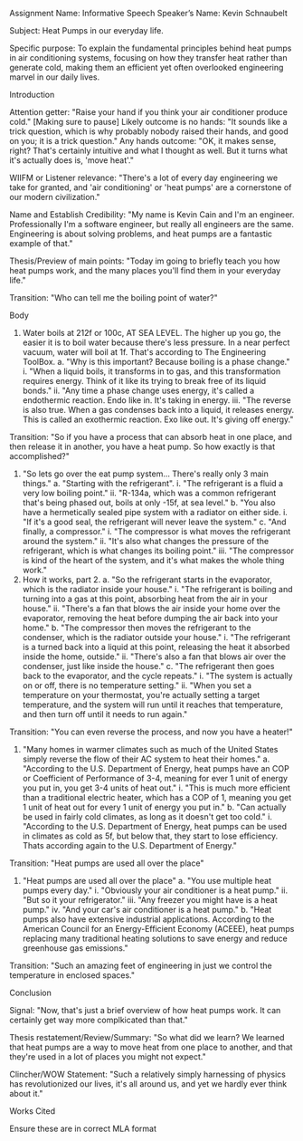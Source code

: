 Assignment Name: Informative Speech 		Speaker’s Name: Kevin Schnaubelt

Subject: Heat Pumps in our everyday life.

Specific purpose: To explain the fundamental principles behind heat pumps in air conditioning systems, 
focusing on how they transfer heat rather than generate cold, making them an efficient yet often overlooked engineering marvel 
in our daily lives.

Introduction


Attention getter: "Raise your hand if you think your air conditioner produce cold." [Making sure to pause]
Likely outcome is no hands: "It sounds like a trick question, which is why probably nobody raised their hands, and good on you; it is a trick question."
Any hands outcome: "OK, it makes sense, right? That's certainly intuitive and what I thought as well. But it turns what it's actually does is, 'move heat'."

WIIFM or Listener relevance: "There's a lot of every day engineering we take for granted, and 'air conditioning' or 'heat pumps' are a cornerstone of our modern civilization."

Name and Establish Credibility: "My name is Kevin Cain and I'm an engineer. Professionally I'm a software engineer, but really all engineers are the same. Engineering is about solving problems, and heat pumps are a fantastic example of that."

Thesis/Preview of main points: "Today im going to briefly teach you how heat pumps work, and the many places you'll find them in your everyday life."

Transition: "Who can tell me the boiling point of water?"

Body

1. Water boils at 212f or 100c, AT SEA LEVEL. The higher up you go, the easier it is to boil water because there's less pressure. In a near perfect vacuum, water will boil at 1f. That's according to The Engineering ToolBox.
    a. "Why is this important? Because boiling is a phase change."
        i. "When a liquid boils, it transforms in to gas, and this transformation requires energy. Think of it like its trying to break free of its liquid bonds."
        ii. "Any time a phase change uses energy, it's called a endothermic reaction. Endo like in. It's taking in energy.
        iii. "The reverse is also true. When a gas condenses back into a liquid, it releases energy. This is called an exothermic reaction. Exo like out. It's giving off energy."


Transition: "So if you have a process that can absorb heat in one place, and then release it in another, you have a heat pump. So how exactly is that accomplished?"

1. "So lets go over the eat pump system... There's really only 3 main things."
    a. "Starting with the refrigerant".
        i. "The refrigerant is a fluid a very low boiling point."
        ii. "R-134a, which was a common refrigerant that's being phased out, boils at only -15f, at sea level."
    b. "You also have a hermetically sealed pipe system with a radiator on either side.
        i. "If it's a good seal, the refrigerant will never leave the system."
    c. "And finally, a compressor."
        i. "The compressor is what moves the refrigerant around the system."
        ii. "It's also what changes the pressure of the refrigerant, which is what changes its boiling point."
        iii. "The compressor is kind of the heart of the system, and it's what makes the whole thing work."
2. How it works, part 2.
    a. "So the refrigerant starts in the evaporator, which is the radiator inside your house."
        i. "The refrigerant is boiling and turning into a gas at this point, absorbing heat from the air in your house."
        ii. "There's a fan that blows the air inside your home over the evaporator, removing the heat before dumping the air back into your home."
    b. "The compressor then moves the refrigerant to the condenser, which is the radiator outside your house."
        i. "The refrigerant is a turned back into a liquid at this point, releasing the heat it absorbed inside the home, outside."
        ii. "There's also a fan that blows air over the condenser, just like inside the house."
    c. "The refrigerant then goes back to the evaporator, and the cycle repeats."
        i. "The system is actually on or off, there is no temperature setting."
        ii. "When you set a temperature on your thermostat, you're actually setting a target temperature, and the system will run until it reaches that temperature, and then turn off until it needs to run again."

Transition: "You can even reverse the process, and now you have a heater!"

1. "Many homes in warmer climates such as much of the United States simply reverse the flow of their AC system to heat their homes."
    a. "According to the U.S. Department of Energy, heat pumps have an COP or Coefficient of Performance of 3-4, meaning for ever 1 unit of energy you put in, you get 3-4 units of heat out."
        i. "This is much more efficient than a traditional electric heater, which has a COP of 1, meaning you get 1 unit of heat out for every 1 unit of energy you put in."
    b. "Can actually be used in fairly cold climates, as long as it doesn't get too cold."
        i. "According to the U.S. Department of Energy, heat pumps can be used in climates as cold as 5f, but below that, they start to lose efficiency. Thats according again to the U.S. Department of Energy."

Transition: "Heat pumps are used all over the place"

1. "Heat pumps are used all over the place"
    a. "You use multiple heat pumps every day."
        i. "Obviously your air conditioner is a heat pump."
        ii. "But so it your refrigerator."
        iii. "Any freezer you might have is a heat pump."
        iv. "And your car's air conditioner is a heat pump."
    b. "Heat pumps also have extensive industrial applications. According to the American Council for an Energy-Efficient Economy (ACEEE), heat pumps replacing many traditional heating solutions to save energy and reduce greenhouse gas emissions."


Transition: "Such an amazing feet of engineering in just we control the temperature in enclosed spaces."

Conclusion

Signal: "Now, that's just a brief overview of how heat pumps work. It can certainly get way more complkicated than that."

Thesis restatement/Review/Summary: "So what did we learn? We learned that heat pumps are a way to move heat from one place to another, and that they're used in a lot of places you might not expect."

Clincher/WOW Statement: "Such a relatively simply harnessing of physics has revolutionized our lives, it's all around us, and yet we hardly ever think about it."

Works Cited

Ensure these are in correct MLA format